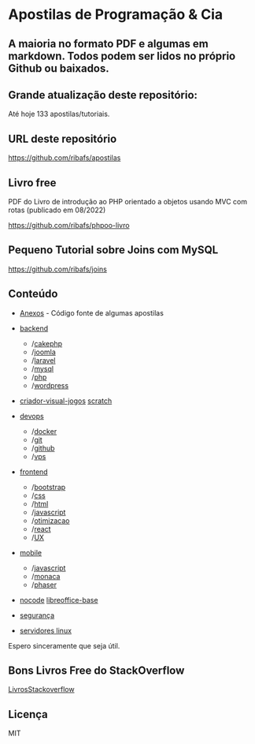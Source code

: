 
# Apostilas de Programação & Cia

## A maioria no formato PDF e algumas em markdown. Todos podem ser lidos no próprio Github ou baixados.

## Grande atualização deste repositório: 

Até hoje 133 apostilas/tutoriais.

## URL deste repositório

https://github.com/ribafs/apostilas

## Livro free

PDF do Livro de introdução ao PHP orientado a objetos usando MVC com rotas (publicado em 08/2022)

https://github.com/ribafs/phpoo-livro

## Pequeno Tutorial sobre Joins com MySQL

https://github.com/ribafs/joins

## Conteúdo

- [Anexos](Anexos) - Código fonte de algumas apostilas

- [backend](backend)
    - /[cakephp](backend/cakephp)
    - /[joomla](backend/joomla)
    - /[laravel](backend/laravel)
    - /[mysql](backend/mysql)
    - /[php](backend/php)
    - /[wordpress](backend/wordpress)

- [criador-visual-jogos](criador-visual-jogos)
    [scratch](criador-visual-jogos/scratch)

- [devops](devops)
    - /[docker](devops/docker)
    - /[git](devops/git)
    - /[github](devops/github)
    - /[vps](devops/vps)

- [frontend](frontend)
    - /[bootstrap](frontendbootstrap)
    - /[css](frontend/css)
    - /[html](frontend/html)
    - /[javascript](frontend/js)
    - /[otimizacao](frontend/otimizacao)
    - /[react](frontend/react)
    - /[UX](frontend/ux)

- [mobile](mobile)
    - /[javascript](mobile/js)
    - /[monaca](mobile/monaca)
    - /[phaser](mobile/phaser)

- [nocode](nocode)
    [libreoffice-base](nocode/CriandoAplicativoSemCodigo.pdf)

- [segurança](seguranca)

- [servidores linux](servidores)

Espero sinceramente que seja útil.

## Bons Livros Free do StackOverflow

[LivrosStackoverflow](LivrosStackoverflow.md)

## Licença

MIT

